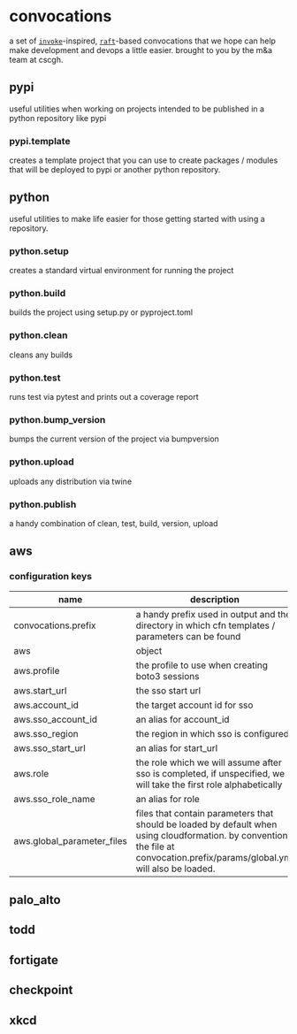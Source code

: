 # convocations

a set of [`invoke`](https://pypi.org/project/invoke)-inspired, [`raft`](https://pypi.org/project/raft)-based convocations that we hope
can help make development and devops a little easier.  brought to you
by the m&a team at cscgh.


## pypi

useful utilities when working on projects intended to be published in a
python repository like pypi

### pypi.template

creates a template project that you can use to create packages / modules
that will be deployed to pypi or another python repository.  

## python

useful utilities to make life easier for those getting started with using
a repository.

### python.setup

creates a standard virtual environment for running the project

### python.build

builds the project using setup.py or pyproject.toml

### python.clean

cleans any builds

### python.test

runs test via pytest and prints out a coverage report

### python.bump_version

bumps the current version of the project via bumpversion

### python.upload

uploads any distribution via twine

### python.publish

a handy combination of clean, test, build, version, upload

## aws

### configuration keys

| name                       | description                                                                                                                                                                    |
|----------------------------|--------------------------------------------------------------------------------------------------------------------------------------------------------------------------------|
| convocations.prefix        | a handy prefix used in output and the directory in which cfn templates / parameters can be found                                                                               |
| aws                        | object                                                                                                                                                                         |
| aws.profile                | the profile to use when creating boto3 sessions                                                                                                                                |
| aws.start_url              | the sso start url                                                                                                                                                              |
| aws.account_id             | the target account id for sso                                                                                                                                                  |
| aws.sso_account_id         | an alias for account_id                                                                                                                                                        |
| aws.sso_region             | the region in which sso is configured                                                                                                                                          |
| aws.sso_start_url          | an alias for start_url                                                                                                                                                         |
| aws.role                   | the role which we will assume after sso is completed, if unspecified, we will take the first role alphabetically                                                               |
| aws.sso_role_name          | an alias for role                                                                                                                                                              |
| aws.global_parameter_files | files that contain parameters that should be loaded by default when using cloudformation.  by convention the file at convocation.prefix/params/global.yml will also be loaded. |


## palo_alto

## todd

## fortigate

## checkpoint

## xkcd


